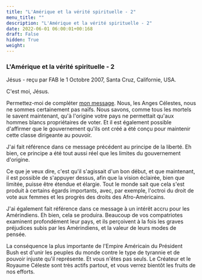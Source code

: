 ```yaml
---
title: "L'Amérique et la vérité spirituelle - 2"
menu_title: ""
description: "L'Amérique et la vérité spirituelle - 2"
date: 2022-06-01 06:00:01+00:168
draft: False
hidden: True
weight:
---
```

### L'Amérique et la vérité spirituelle - 2

Jésus - reçu par FAB le 1 Octobre 2007, Santa Cruz, Californie, USA.

C'est moi, Jésus.

Permettez-moi de compléter [mon message](/fr-contemporary-messages/fr-contemporary-messages-by-date-order/fr-contemporary-messages-2007/fr-2007-1-23-1-fab-jesus/). Nous, les Anges Célestes, nous ne sommes certainement pas naïfs. Nous savons, comme tous les mortels le savent maintenant, qu'à l'origine votre pays ne permettait qu'aux hommes blancs propriétaires de voter. Et il est également possible d'affirmer que le gouvernement qu'ils ont créé a été conçu pour maintenir cette classe dirigeante au pouvoir.

J'ai fait référence dans ce message précédent au principe de la liberté. Eh bien, ce principe a été tout aussi réel que les limites du gouvernement d'origine.

Ce que je veux dire, c'est qu'il s'agissait d'un bon début, et que maintenant, il est possible de s'appuyer dessus, afin que la vision éclairée, bien que limitée, puisse être étendue et élargie. Tout le monde sait que cela s'est produit à certains égards importants, avec, par exemple, l'octroi du droit de vote aux femmes et les progrès des droits des Afro-Américains.

J'ai également fait référence dans ce message à un intérêt accru pour les Amérindiens. Eh bien, cela se produira. Beaucoup de vos compatriotes examinent profondément leur pays, et ils perçoivent à la fois les graves préjudices subis par les Amérindiens, et la valeur de leurs modes de pensée.

La conséquence la plus importante de l'Empire Américain du Président Bush est d'unir les peuples du monde contre le type de tyrannie et de pouvoir injuste qu'il représente. Et vous n'êtes pas seuls. Le Créateur et le Royaume Céleste sont très actifs partout, et vous verrez bientôt les fruits de nos efforts.
